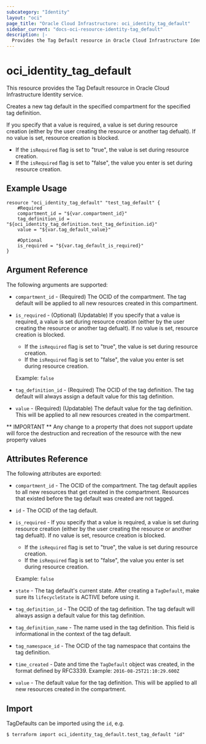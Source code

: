 ```yaml
---
subcategory: "Identity"
layout: "oci"
page_title: "Oracle Cloud Infrastructure: oci_identity_tag_default"
sidebar_current: "docs-oci-resource-identity-tag_default"
description: |-
  Provides the Tag Default resource in Oracle Cloud Infrastructure Identity service
---
```


# oci_identity_tag_default
This resource provides the Tag Default resource in Oracle Cloud Infrastructure Identity service.

Creates a new tag default in the specified compartment for the specified tag definition.

If you specify that a value is required, a value is set during resource creation (either by 
the user creating the resource or another tag defualt). If no value is set, resource creation 
is blocked.

* If the `isRequired` flag is set to "true", the value is set during resource creation.
* If the `isRequired` flag is set to "false", the value you enter is set during resource creation.


## Example Usage

```hcl
resource "oci_identity_tag_default" "test_tag_default" {
	#Required
	compartment_id = "${var.compartment_id}"
	tag_definition_id = "${oci_identity_tag_definition.test_tag_definition.id}"
	value = "${var.tag_default_value}"

	#Optional
	is_required = "${var.tag_default_is_required}"
}
```

## Argument Reference

The following arguments are supported:

* `compartment_id` - (Required) The OCID of the compartment. The tag default will be applied to all new resources created in this compartment. 
* `is_required` - (Optional) (Updatable) If you specify that a value is required, a value is set during resource creation (either by  the user creating the resource or another tag defualt). If no value is set, resource  creation is blocked.
	* If the `isRequired` flag is set to "true", the value is set during resource creation.
	* If the `isRequired` flag is set to "false", the value you enter is set during resource creation.

	Example: `false` 
* `tag_definition_id` - (Required) The OCID of the tag definition. The tag default will always assign a default value for this tag definition. 
* `value` - (Required) (Updatable) The default value for the tag definition. This will be applied to all new resources created in the compartment. 


** IMPORTANT **
Any change to a property that does not support update will force the destruction and recreation of the resource with the new property values

## Attributes Reference

The following attributes are exported:

* `compartment_id` - The OCID of the compartment. The tag default applies to all new resources that get created in the compartment. Resources that existed before the tag default was created are not tagged. 
* `id` - The OCID of the tag default.
* `is_required` - If you specify that a value is required, a value is set during resource creation (either by the  user creating the resource or another tag defualt). If no value is set, resource creation is  blocked.
	* If the `isRequired` flag is set to "true", the value is set during resource creation.
	* If the `isRequired` flag is set to "false", the value you enter is set during resource creation.

	Example: `false` 
* `state` - The tag default's current state. After creating a `TagDefault`, make sure its `lifecycleState` is ACTIVE before using it. 
* `tag_definition_id` - The OCID of the tag definition. The tag default will always assign a default value for this tag definition. 
* `tag_definition_name` - The name used in the tag definition. This field is informational in the context of the tag default. 
* `tag_namespace_id` - The OCID of the tag namespace that contains the tag definition. 
* `time_created` - Date and time the `TagDefault` object was created, in the format defined by RFC3339.  Example: `2016-08-25T21:10:29.600Z` 
* `value` - The default value for the tag definition. This will be applied to all new resources created in the compartment. 

## Import

TagDefaults can be imported using the `id`, e.g.

```
$ terraform import oci_identity_tag_default.test_tag_default "id"
```

